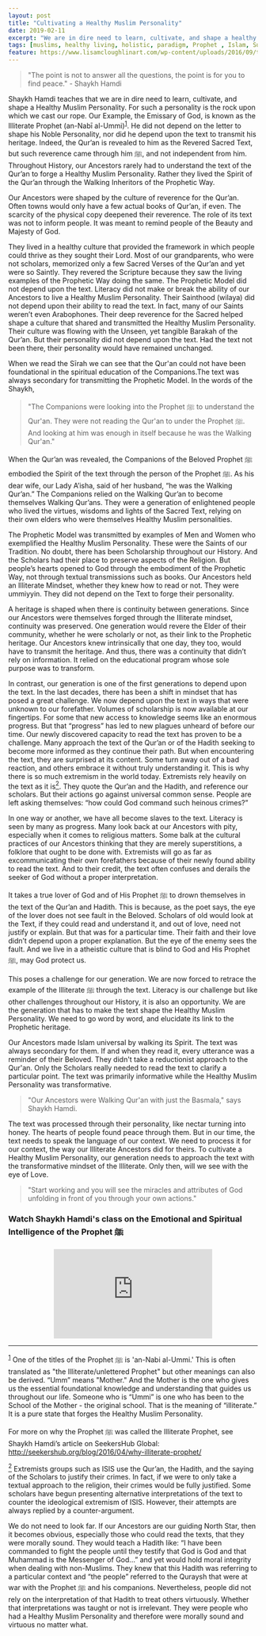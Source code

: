 ```yaml
---
layout: post
title: "Cultivating a Healthy Muslim Personality"
date: 2019-02-11
excerpt: "We are in dire need to learn, cultivate, and shape a healthy Muslim personality."
tags: [muslims, healthy living, holistic, paradigm, Prophet , Islam, Sufism]
feature: https://www.lisamcloughlinart.com/wp-content/uploads/2016/09/treelungs.png
---
```


> "The point is not to answer all the questions, the point is for you to find peace." - Shaykh Hamdi

<p id="section3">Shaykh Hamdi teaches that we are in dire need to learn, cultivate, and shape a Healthy Muslim Personality. For such a personality is the rock upon which we cast our rope. Our Example, the Emissary of God, is known as the Illiterate Prophet (an-Nabī al-Ummi)<sup><a href="#section1">1</a></sup>. He did not depend on the letter to shape his Noble Personality, nor did he depend upon the text to transmit his heritage. Indeed, the Qur’an is revealed to him as the Revered Sacred Text, but such reverence came through him ﷺ, and not independent from him. Throughout History, our Ancestors rarely had to understand the text of the Qur’an to forge a Healthy Muslim Personality. Rather they lived the Spirit of the Qur’an through the Walking Inheritors of the Prophetic Way.</p>

Our Ancestors were shaped by the culture of reverence for the Qur’an. Often towns would only have a few actual books of Qur’an, if even. The scarcity of the physical copy deepened their reverence. The role of its text was not to inform people. It was meant to remind people of the Beauty and Majesty of God.

They lived in a healthy culture that provided the framework in which people could thrive as they sought their Lord. Most of our grandparents, who were not scholars, memorized only a few Sacred Verses of the Qur’an and yet were so Saintly. They revered the Scripture because they saw the living examples of the Prophetic Way doing the same.  The Prophetic Model did not depend upon the text. Literacy did not make or break the ability of our Ancestors to live a Healthy Muslim Personality. Their Sainthood (wilaya) did not depend upon their ability to read the text. In fact, many of our Saints weren’t even Arabophones. Their deep reverence for the Sacred helped shape a culture that shared and transmitted the Healthy Muslim Personality. Their culture was flowing with the Unseen, yet tangible Barakah of the Qur’an.  But their personality did not depend upon the text. Had the text not been there, their personality would have remained unchanged.

When we read the Sīrah we can see that the Qur'an could not have been foundational in the spiritual education of the Companions.The text was always secondary for transmitting the Prophetic Model. In the words of the Shaykh,
> "The Companions were looking into the Prophet ﷺ to understand the Qur'an. They were not reading the Qur'an to under the Prophet ﷺ. And looking at him was enough in itself because he was the Walking Qur'an."

When the Qur’an was revealed, the Companions of the Beloved Prophet ﷺ embodied the Spirit of the text through the person of the Prophet ﷺ. As his dear wife, our Lady A’isha, said of her husband, “he was the Walking Qur’an.” The Companions relied on the Walking Qur’an to become themselves Walking Qur’ans. They were a generation of enlightened people who lived the virtues, wisdoms and lights of the Sacred Text, relying on their own elders who were themselves Healthy Muslim personalities.

The Prophetic Model was transmitted by examples of Men and Women who exemplified the Healthy Muslim Personality. These were the Saints of our Tradition. No doubt, there has been Scholarship throughout our History. And the Scholars had their place to preserve aspects of the Religion. But people’s hearts opened to God through the embodiment of the Prophetic Way, not through textual transmissions such as books. Our Ancestors held an Illiterate Mindset, whether they knew how to read or not. They were ummiyyin. They did not depend on the Text to forge their personality.

A heritage is shaped when there is continuity between generations. Since our Ancestors were themselves forged through the Illiterate mindset, continuity was preserved. One generation would revere the Elder of their community, whether he were scholarly or not, as their link to the Prophetic heritage. Our Ancestors knew intrinsically that one day, they too, would have to transmit the heritage. And thus, there was a continuity that didn’t rely on information. It relied on the educational program whose sole purpose was to transform.

<p id="section4">In contrast, our generation is one of the first generations to depend upon the text. In the last decades, there has been a shift in mindset that has posed a great challenge. We now depend upon the text in ways that were unknown to our forefather. Volumes of scholarship is now available at our fingertips. For some that new access to knowledge seems like an enormous progress. But that “progress” has led to new plagues unheard of before our time. Our newly discovered capacity to read the text has proven to be a challenge. Many approach the text of the Qur’an or of the Hadith seeking to become more informed as they continue their path. But when encountering the text, they are surprised at its content. Some turn away out of a bad reaction, and others embrace it without truly understanding it. This is why there is so much extremism in the world today. Extremists rely heavily on the text as it is<a href="#section2"><sup>2</sup></a>. They quote the Qur’an and the Hadith, and reference our scholars. But their actions go against universal common sense. People are left asking themselves: “how could God command such heinous crimes?”</p>

In one way or another, we have all become slaves to the text. Literacy is seen by many as progress. Many look back at our Ancestors with pity, especially when it comes to religious matters. Some balk at the cultural practices of our Ancestors thinking that they are merely superstitions, a folklore that ought to be done with. Extremists will go as far as excommunicating their own forefathers because of their newly found ability to read the text. And to their credit, the text often confuses and derails the seeker of God without a proper interpretation.

It takes a true lover of God and of His Prophet ﷺ to drown themselves in the text of the Qur’an and Hadith. This is because, as the poet says, the eye of the lover does not see fault in the Beloved. Scholars of old would look at the Text, if they could read and understand it, and out of love, need not justify or explain. But that was for a particular time. Their faith and their love didn’t depend upon a proper explanation. But the eye of the enemy sees the fault. And we live in a atheistic culture that is blind to God and His Prophet ﷺ, may God protect us.

This poses a challenge for our generation. We are now forced to retrace the example of the Illiterate ﷺ through the text. Literacy is our challenge but like other challenges throughout our History, it is also an opportunity. We are the generation that has to make the text shape the Healthy Muslim Personality. We need to go word by word, and elucidate its link to the Prophetic heritage. 

Our Ancestors made Islam universal by walking its Spirit. The text was always secondary for them. If and when they read it, every utterance was a reminder of their Beloved. They didn't take a reductionist approach to the Qur'an. Only the Scholars really needed to read the text to clarify a particular point. The text was primarily informative while the Healthy Muslim Personality was transformative. 

> "Our Ancestors were Walking Qur'an with just the Basmala," says Shaykh Hamdi.

The text was processed through their personality, like nectar turning into honey. The hearts of people found peace through them. But in our time, the text needs to speak the language of our context. We need to process it for our context, the way our Illiterate Ancestors did for theirs. To cultivate a Healthy Muslim Personality, our generation needs to approach the text with the transformative mindset of the Illiterate. Only then, will we see with the eye of Love.

> "Start working and you will see the miracles and attributes of God unfolding in front of you through your own actions."

### Watch Shaykh Hamdi's class on the Emotional and Spiritual Intelligence of the Prophet ﷺ

<center><iframe src="https://www.facebook.com/plugins/video.php?href=https%3A%2F%2Fwww.facebook.com%2Fshaykhhamdi%2Fvideos%2F461515164383484%2F&show_text=0&width=560" width="320" height="180" style="border:none;overflow:hidden" scrolling="no" frameborder="0" allowTransparency="true" allowFullScreen="true"></iframe></center>

<hr>

<p id="section1"><sup><a href="#section3">1</a></sup> One of the titles of the Prophet ﷺ is 'an-Nabi al-Ummi.' This is often translated as "the Illiterate/unlettered Prophet" but other meanings can also be derived. “Umm” means "Mother." And the Mother is the one who gives us the essential foundational knowledge and understanding that guides us throughout our life. Someone who is “Ummi” is one who has been to the School of the Mother - the original school. That is the meaning of “illiterate.” It is a pure state that forges the Healthy Muslim Personality.

For more on why the Prophet ﷺ was called the Illiterate Prophet, see Shaykh Hamdi’s article on SeekersHub Global: <a href=" http://seekershub.org/blog/2016/04/why-illiterate-prophet/">http://seekershub.org/blog/2016/04/why-illiterate-prophet/</a></p>

<p id="section2"><a href="#section4"><sup>2</sup></a> Extremists groups such as ISIS use the Qur’an, the Hadith, and the saying of the Scholars to justify their crimes. In fact, if we were to only take a textual approach to the religion, their crimes would be fully justified. Some scholars have begun presenting alternative interpretations of the text to counter the ideological extremism of ISIS. However, their attempts are always replied by a counter-argument.

We do not need to look far. If our Ancestors are our guiding North Star, then it becomes obvious, especially those who could read the texts, that they were morally sound. They would teach a Hadith like: “I have been commanded to fight the people until they testify that God is God and that Muhammad is the Messenger of God…” and yet would hold moral integrity when dealing with non-Muslims. They knew that this Hadith was referring to a particular context and “the people” referred to the Quraysh that were at war with the Prophet ﷺ and his companions. Nevertheless, people did not rely on the interpretation of that Hadith to treat others virtuously. Whether that interpretations was taught or not is irrelevant. They were people who had a Healthy Muslim Personality and therefore were morally sound and virtuous no matter what.</p>
